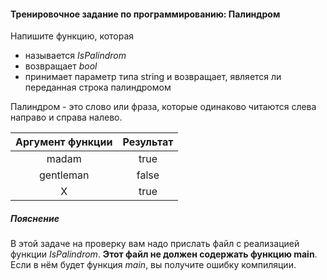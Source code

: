 #### Тренировочное задание по программированию: Палиндром ####

Напишите функцию, которая

* называется *IsPalindrom*
* возвращает *bool*
* принимает параметр типа string и возвращает, является ли переданная строка палиндромом

Палиндром - это слово или фраза, которые одинаково читаются слева направо и справа налево.

|        Аргумент функции        |            Результат           |
|:------------------------------:|:------------------------------:|
| madam                          | true                           |
| gentleman                      | false                          |
| X    			                 | true                           |

##### Пояснение #####
В этой задаче на проверку вам надо прислать файл с реализацией функции *IsPalindrom*. **Этот файл не должен содержать функцию main**. Если в нём будет функция *main*, вы получите ошибку компиляции.